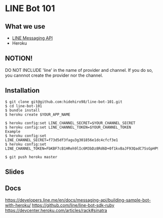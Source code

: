 # LINE Bot 101

## What we use
- [LINE Messaging API](https://developers.line.me/en/docs/messaging-api/)
- Heroku

## NOTION!
DO NOT INCLUDE 'line' in the name of provider and channel.
If you do so, you cannnot create the provider nor the channel.

## Installation
```
$ git clone git@github.com:hidehiro98/line-bot-101.git
$ cd line-bot-101
$ bundle install
$ heroku create $YOUR_APP_NAME

$ heroku config:set LINE_CHANNEL_SECRET=$YOUR_CHANNEL_SECRET
$ heroku config:set LINE_CHANNEL_TOKEN=$YOUR_CHANNEL_TOKEN
Example
$ heroku config:set LINE_CHANNEL_SECRET=f73d5df3fagu3g301856e1dc4cfcf3e1
$ heroku config:set LINE_CHANNEL_TOKEN=FbKBF7cB1HReh9lIc6M3bDz8Rd6D+0f1kvBaJF93QadC7SsGpHP9K1EOOYkbwRThXHdVSSupJ4TgKMEtE/LbnE2heif2GZci+ntGdP89cGfrbLiofFFBlrFygi58f/B5UsvqkvlfNM7BHddRZhhV2RgdB04t89/1O/w1cDnyilFU=

$ git push heroku master
```

## Slides


## Docs
https://developers.line.me/en/docs/messaging-api/building-sample-bot-with-heroku/
https://github.com/line/line-bot-sdk-ruby
https://devcenter.heroku.com/articles/rack#sinatra
